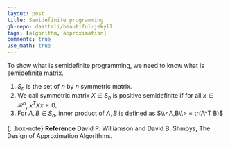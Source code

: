 ```yaml
---
layout: post
title: Semidefinite programming
gh-repo: daattali/beautiful-jekyll
tags: [algorithm, approximation]
comments: true
use_math: true
---
```


To show what is semidefinite programming, we need to know what is semidefinite matrix.

1. $S_n$ is the set of $n$ by $n$ symmetric matrix.
2. We call symmetric matrix $X$ $\in$ $S_n$ is positive semidefinite if for all $x \in \mathcal{R}^{n}$, $x^TXx \ge 0$.
3. For $A,B$ $\in$ $S_n$, inner product of $A,B$ is defined as $\\<A,B\\> = tr(A^T B)$



{: .box-note}
**Reference** David P. Williamson and David B. Shmoys, The Design of Approximation Algorithms.